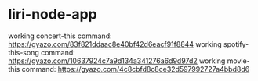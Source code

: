 # liri-node-app

working concert-this command: https://gyazo.com/83f821ddaac8e40bf42d6eacf91f8844
working spotify-this-song command: https://gyazo.com/10637924c7a9d134a341276a6d9d97d2
working movie-this command: https://gyazo.com/4c8cbfd8c8ce32d597992727a4bbd8d6